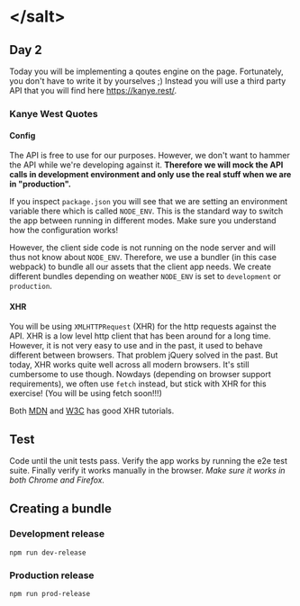 # &lt;/salt&gt;
## Day 2
Today you will be implementing a qoutes engine on the page. Fortunately, you don't have to write it by yourselves ;)
Instead you will use a third party API that you will find here <https://kanye.rest/>.

### Kanye West Quotes
#### Config
The API is free to use for our purposes. However, we don't want to hammer the API while we're developing against it. __Therefore we will mock the API calls in development environment and only use the real stuff when we are in "production".__

If you inspect `package.json` you will see that we are setting an environment variable there which is called `NODE_ENV`. This is the standard way to switch the app between running in different modes. Make sure you understand how the configuration works!

However, the client side code is not running on the node server and will thus not know about `NODE_ENV`. Therefore, we use a bundler (in this case webpack) to bundle all our assets that the client app needs. We create different bundles depending on weather `NODE_ENV` is set to `development` or `production`.

#### XHR
You will be using `XMLHTTPRequest` (XHR) for the http requests against the API. XHR is a low level http client that has been around for a long time. However, it is not very easy to use and in the past, it used to behave different between browsers. That problem jQuery solved in the past. But today, XHR works quite well across all modern browsers. It's still cumbersome to use though. Nowdays (depending on browser support requirements), we often use `fetch` instead, but stick with XHR for this exercise! (You will be using fetch soon!!!)

Both [MDN](https://developer.mozilla.org/en-US/docs/Web/API/XMLHttpRequest/Using_XMLHttpRequest) and [W3C](https://www.w3schools.com/xml/xml_http.asp) has good XHR tutorials.

## Test
Code until the unit tests pass. Verify the app works by running the e2e test suite. Finally verify it works manually in the browser. _Make sure it works in both Chrome and Firefox._

## Creating a bundle
### Development release
`npm run dev-release`

### Production release
`npm run prod-release`
